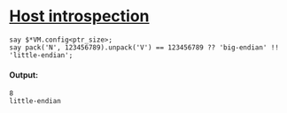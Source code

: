 [1]: http://rosettacode.org/wiki/Host_introspection

# [Host introspection][1]

```perl6
say $*VM.config<ptr_size>;
say pack('N', 123456789).unpack('V') == 123456789 ?? 'big-endian' !! 'little-endian';
```

#### Output:
```
8
little-endian
```